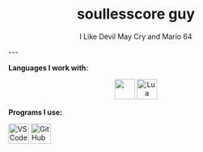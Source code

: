<h1 align="center">soullesscore guy</h1>

<p align="center">
  I Like Devil May Cry and Mario 64
</p>
---

**Languages I work with:**

<div align="center">
  <img src="https://cdn.jsdelivr.net/gh/devicons/devicon/icons/c/c-original.svg" width="40"/>
  <img src="https://cdn.jsdelivr.net/gh/devicons/devicon/icons/lua/lua-original.svg" width="40" alt="Lua"/>
</div>

**Programs I use:**

<div>
  <img src="https://cdn.jsdelivr.net/gh/devicons/devicon/icons/vscode/vscode-original.svg" width="40" alt="VS Code"/>
  <img src="https://cdn.jsdelivr.net/gh/devicons/devicon/icons/github/github-original.svg" width="40" alt="GitHub"/>
</div>
<p align="center">
<p align="center">
</p>
